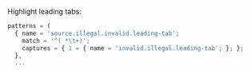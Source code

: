 Highlight leading tabs:

```javascript
patterns = (
  { name = 'source.illegal.invalid.leading-tab';
    match = '^( *\t+)';
    captures = { 1 = { name = 'invalid.illegal.leading-tab'; }; };
  },
  ...
```